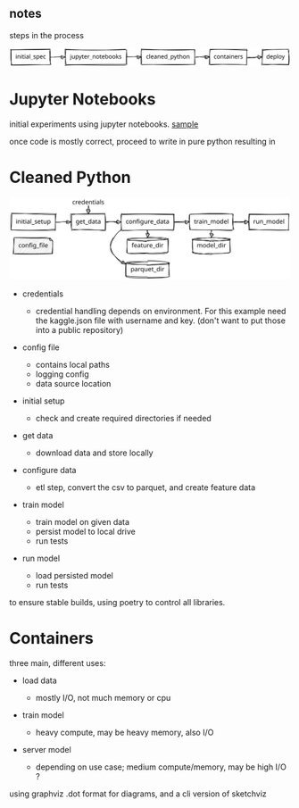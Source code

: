notes
-----

steps in the process

![steps](./steps.svg)

# Jupyter Notebooks
initial experiments using jupyter notebooks.
[sample](../notebooks/)

once code is mostly correct, proceed to write in pure python
resulting in

# Cleaned Python

![python](./python_flow.svg)

- credentials
    - credential handling depends on environment.  For this example need the kaggle.json file with username and key. (don't want to put those into a public repository)

- config file
    - contains local paths
    - logging config
    - data source location

- initial setup
    - check and create required directories if needed

- get data
    - download data and store locally

- configure data
    - etl step, convert the csv to parquet, and create feature data

- train model
    - train model on given data
    - persist model to local drive
    - run tests

- run model
    - load persisted model
    - run tests

to ensure stable builds, using poetry to control all libraries.

# Containers

three main, different uses:

- load data
    - mostly I/O, not much memory or cpu

- train model
    - heavy compute, may be heavy memory, also I/O

- server model
    - depending on use case;  medium compute/memory, may be high I/O ?

using graphviz .dot format for diagrams, and a cli version of sketchviz

